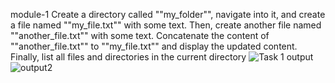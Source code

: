  module-1
 Create a directory called ""my_folder"", navigate into it, and create a file named ""my_file.txt"" with some text. Then, create another file named ""another_file.txt"" with some text. Concatenate the content of ""another_file.txt"" to ""my_file.txt"" and display the updated content. Finally, list all files and directories in the current directory
![Task 1 output](https://github.com/user-attachments/assets/0721ef1f-274c-483b-bb7d-e5c0a99cc1e3)
![output2](https://github.com/user-attachments/assets/39ee9d2c-47cc-4d10-b302-f1390ea2f801)

